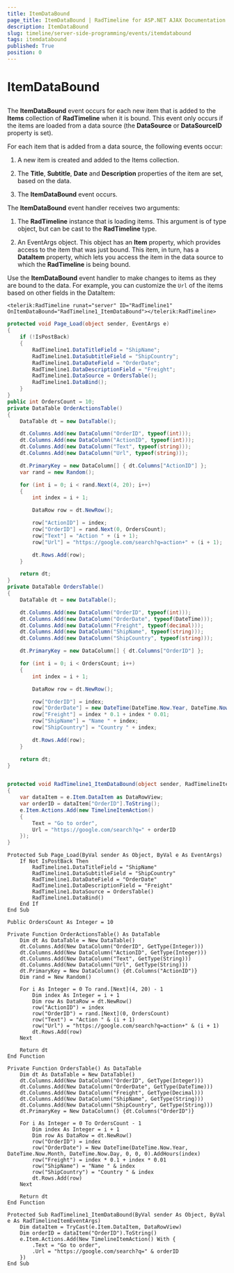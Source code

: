```yaml
---
title: ItemDataBound
page_title: ItemDataBound | RadTimeline for ASP.NET AJAX Documentation
description: ItemDataBound
slug: timeline/server-side-programming/events/itemdatabound
tags: itemdatabound
published: True
position: 0
---
```


# ItemDataBound

## 

The **ItemDataBound** event occurs for each new item that is added to the **Items** collection of **RadTimeline** when it is bound. This event only occurs if the items are loaded from a data source (the **DataSource** or **DataSourceID** property is set).

For each item that is added from a data source, the following events occur:

1. A new item is created and added to the Items collection.

2. The **Title**, **Subtitle**, **Date** and **Description** properties of the item are set, based on the data.

3. The **ItemDataBound** event occurs.

The **ItemDataBound** event handler receives two arguments:

1. The **RadTimeline** instance that is loading items. This argument is of type object, but can be cast to the **RadTimeline** type.

2. An EventArgs object. This object has an **Item** property, which provides access to the item that was just bound. This item, in turn, has a **DataItem** property, which lets you access the item in the data source to which the **RadTimeline** is being bound.

Use the **ItemDataBound** event handler to make changes to items as they are bound to the data. For example, you can customize the `Url` of the items based on other fields in the DataItem:

````ASP.NET
<telerik:RadTimeline runat="server" ID="RadTimeline1" OnItemDataBound="RadTimeline1_ItemDataBound"></telerik:RadTimeline>
````


````C#
protected void Page_Load(object sender, EventArgs e)
{
    if (!IsPostBack)
    {
        RadTimeline1.DataTitleField = "ShipName";
        RadTimeline1.DataSubtitleField = "ShipCountry";
        RadTimeline1.DataDateField = "OrderDate";
        RadTimeline1.DataDescriptionField = "Freight";
        RadTimeline1.DataSource = OrdersTable();
        RadTimeline1.DataBind();
    }
}
public int OrdersCount = 10;
private DataTable OrderActionsTable()
{
    DataTable dt = new DataTable();

    dt.Columns.Add(new DataColumn("OrderID", typeof(int)));
    dt.Columns.Add(new DataColumn("ActionID", typeof(int)));
    dt.Columns.Add(new DataColumn("Text", typeof(string)));
    dt.Columns.Add(new DataColumn("Url", typeof(string)));

    dt.PrimaryKey = new DataColumn[] { dt.Columns["ActionID"] };
    var rand = new Random();

    for (int i = 0; i < rand.Next(4, 20); i++)
    {
        int index = i + 1;

        DataRow row = dt.NewRow();

        row["ActionID"] = index;
        row["OrderID"] = rand.Next(0, OrdersCount);
        row["Text"] = "Action " + (i + 1);
        row["Url"] = "https://google.com/search?q=action+" + (i + 1);

        dt.Rows.Add(row);
    }

    return dt;
}
private DataTable OrdersTable()
{
    DataTable dt = new DataTable();

    dt.Columns.Add(new DataColumn("OrderID", typeof(int)));
    dt.Columns.Add(new DataColumn("OrderDate", typeof(DateTime)));
    dt.Columns.Add(new DataColumn("Freight", typeof(decimal)));
    dt.Columns.Add(new DataColumn("ShipName", typeof(string)));
    dt.Columns.Add(new DataColumn("ShipCountry", typeof(string)));

    dt.PrimaryKey = new DataColumn[] { dt.Columns["OrderID"] };

    for (int i = 0; i < OrdersCount; i++)
    {
        int index = i + 1;

        DataRow row = dt.NewRow();

        row["OrderID"] = index;
        row["OrderDate"] = new DateTime(DateTime.Now.Year, DateTime.Now.Month, DateTime.Now.Day, 0, 0, 0).AddHours(index);
        row["Freight"] = index * 0.1 + index * 0.01;
        row["ShipName"] = "Name " + index;
        row["ShipCountry"] = "Country " + index;

        dt.Rows.Add(row);
    }

    return dt;
}


protected void RadTimeline1_ItemDataBound(object sender, RadTimelineItemEventArgs e)
{
    var dataItem = e.Item.DataItem as DataRowView;
    var orderID = dataItem["OrderID"].ToString();
    e.Item.Actions.Add(new TimelineItemAction()
    {
        Text = "Go to order",
        Url = "https://google.com/search?q=" + orderID
    });
}
````
````VB.NET
Protected Sub Page_Load(ByVal sender As Object, ByVal e As EventArgs)
    If Not IsPostBack Then
        RadTimeline1.DataTitleField = "ShipName"
        RadTimeline1.DataSubtitleField = "ShipCountry"
        RadTimeline1.DataDateField = "OrderDate"
        RadTimeline1.DataDescriptionField = "Freight"
        RadTimeline1.DataSource = OrdersTable()
        RadTimeline1.DataBind()
    End If
End Sub

Public OrdersCount As Integer = 10

Private Function OrderActionsTable() As DataTable
    Dim dt As DataTable = New DataTable()
    dt.Columns.Add(New DataColumn("OrderID", GetType(Integer)))
    dt.Columns.Add(New DataColumn("ActionID", GetType(Integer)))
    dt.Columns.Add(New DataColumn("Text", GetType(String)))
    dt.Columns.Add(New DataColumn("Url", GetType(String)))
    dt.PrimaryKey = New DataColumn() {dt.Columns("ActionID")}
    Dim rand = New Random()

    For i As Integer = 0 To rand.[Next](4, 20) - 1
        Dim index As Integer = i + 1
        Dim row As DataRow = dt.NewRow()
        row("ActionID") = index
        row("OrderID") = rand.[Next](0, OrdersCount)
        row("Text") = "Action " & (i + 1)
        row("Url") = "https://google.com/search?q=action+" & (i + 1)
        dt.Rows.Add(row)
    Next

    Return dt
End Function

Private Function OrdersTable() As DataTable
    Dim dt As DataTable = New DataTable()
    dt.Columns.Add(New DataColumn("OrderID", GetType(Integer)))
    dt.Columns.Add(New DataColumn("OrderDate", GetType(DateTime)))
    dt.Columns.Add(New DataColumn("Freight", GetType(Decimal)))
    dt.Columns.Add(New DataColumn("ShipName", GetType(String)))
    dt.Columns.Add(New DataColumn("ShipCountry", GetType(String)))
    dt.PrimaryKey = New DataColumn() {dt.Columns("OrderID")}

    For i As Integer = 0 To OrdersCount - 1
        Dim index As Integer = i + 1
        Dim row As DataRow = dt.NewRow()
        row("OrderID") = index
        row("OrderDate") = New DateTime(DateTime.Now.Year, DateTime.Now.Month, DateTime.Now.Day, 0, 0, 0).AddHours(index)
        row("Freight") = index * 0.1 + index * 0.01
        row("ShipName") = "Name " & index
        row("ShipCountry") = "Country " & index
        dt.Rows.Add(row)
    Next

    Return dt
End Function

Protected Sub RadTimeline1_ItemDataBound(ByVal sender As Object, ByVal e As RadTimelineItemEventArgs)
    Dim dataItem = TryCast(e.Item.DataItem, DataRowView)
    Dim orderID = dataItem("OrderID").ToString()
    e.Item.Actions.Add(New TimelineItemAction() With {
        .Text = "Go to order",
        .Url = "https://google.com/search?q=" & orderID
    })
End Sub
````



